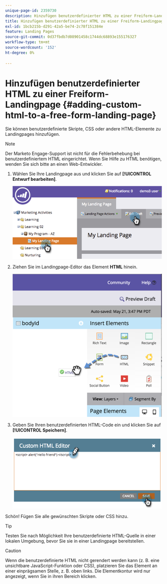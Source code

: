 ```yaml
---
unique-page-id: 2359730
description: Hinzufügen benutzerdefinierter HTML zu einer Freiform-Landingpage - Marketo-Dokumente - Produktdokumentation
title: Hinzufügen benutzerdefinierter HTML zu einer Freiform-Landingpage
exl-id: 1bcb215b-d291-42a5-be74-2c78f151384e
feature: Landing Pages
source-git-commit: 0d37fbdb7d08901458c1744dc68893e155176327
workflow-type: tm+mt
source-wordcount: '152'
ht-degree: 0%

---
```


# Hinzufügen benutzerdefinierter HTML zu einer Freiform-Landingpage {#adding-custom-html-to-a-free-form-landing-page}

Sie können benutzerdefinierte Skripte, CSS oder andere HTML-Elemente zu Landingpages hinzufügen.

>[!NOTE]
>
>Der Marketo Engage-Support ist nicht für die Fehlerbehebung bei benutzerdefiniertem HTML eingerichtet. Wenn Sie Hilfe zu HTML benötigen, wenden Sie sich bitte an einen Web-Entwickler.

1. Wählen Sie Ihre Landingpage aus und klicken Sie auf **[!UICONTROL Entwurf bearbeiten]**.

   ![](assets/image2014-9-17-12-3a2-3a15.png)

1. Ziehen Sie im Landingpage-Editor das Element **HTML** hinein.

   ![](assets/image2015-5-21-15-3a52-3a42.png)

1. Geben Sie Ihren benutzerdefinierten HTML-Code ein und klicken Sie auf **[!UICONTROL Speichern]**.

   ![](assets/image2014-9-17-12-3a3-3a39.png)

Schön! Fügen Sie alle gewünschten Skripte oder CSS hinzu.

>[!TIP]
>
>Testen Sie nach Möglichkeit Ihre benutzerdefinierte HTML-Quelle in einer lokalen Umgebung, bevor Sie sie in einer Landingpage bereitstellen.

>[!CAUTION]
>
>Wenn die benutzerdefinierte HTML nicht gerendert werden kann (z. B. eine unsichtbare JavaScript-Funktion oder CSS), platzieren Sie das Element an einer einprägsamen Stelle, z. B. oben links. Die Elementkontur wird nur angezeigt, wenn Sie in ihren Bereich klicken.
